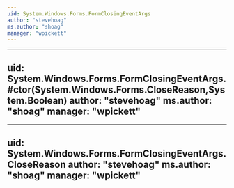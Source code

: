 ```yaml
---
uid: System.Windows.Forms.FormClosingEventArgs
author: "stevehoag"
ms.author: "shoag"
manager: "wpickett"
---
```


---
uid: System.Windows.Forms.FormClosingEventArgs.#ctor(System.Windows.Forms.CloseReason,System.Boolean)
author: "stevehoag"
ms.author: "shoag"
manager: "wpickett"
---

---
uid: System.Windows.Forms.FormClosingEventArgs.CloseReason
author: "stevehoag"
ms.author: "shoag"
manager: "wpickett"
---
